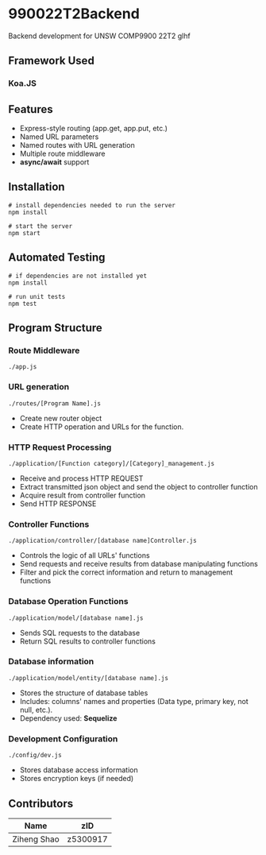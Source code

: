# 990022T2Backend
Backend development for UNSW COMP9900 22T2 glhf

## Framework Used
### Koa.JS

## Features
- Express-style routing (app.get, app.put, etc.)
- Named URL parameters
- Named routes with URL generation
- Multiple route middleware
- **async/await** support

## Installation
```
# install dependencies needed to run the server
npm install

# start the server
npm start
```

## Automated Testing
```
# if dependencies are not installed yet
npm install

# run unit tests
npm test
```

## Program Structure
### Route Middleware
    ./app.js
### URL generation
    ./routes/[Program Name].js
- Create new router object
- Create HTTP operation and URLs for the function.
### HTTP Request Processing
    ./application/[Function category]/[Category]_management.js
- Receive and process HTTP REQUEST
- Extract transmitted json object and send the object to controller function
- Acquire result from controller function
- Send HTTP RESPONSE
### Controller Functions
    ./application/controller/[database name]Controller.js
- Controls the logic of all URLs' functions
- Send requests and receive results from database manipulating functions
- Filter and pick the correct information and return to management functions
### Database Operation Functions
    ./application/model/[database name].js
- Sends SQL requests to the database
- Return SQL results to controller functions
### Database information
    ./application/model/entity/[database name].js
- Stores the structure of database tables
- Includes: columns' names and properties (Data type, primary key, not null, etc.).
- Dependency used: **Sequelize**
### Development Configuration
    ./config/dev.js
- Stores database access information
- Stores encryption keys (if needed)

## Contributors
| Name        | zID       |
|-------------|-----------|
| Ziheng Shao | z5300917  |
